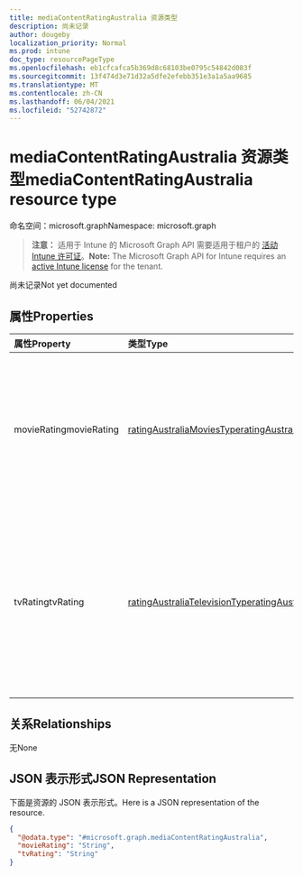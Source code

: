 ```yaml
---
title: mediaContentRatingAustralia 资源类型
description: 尚未记录
author: dougeby
localization_priority: Normal
ms.prod: intune
doc_type: resourcePageType
ms.openlocfilehash: eb1cfcafca5b369d8c68103be0795c54842d083f
ms.sourcegitcommit: 13f474d3e71d32a5dfe2efebb351e3a1a5aa9685
ms.translationtype: MT
ms.contentlocale: zh-CN
ms.lasthandoff: 06/04/2021
ms.locfileid: "52742872"
---
```

# <a name="mediacontentratingaustralia-resource-type"></a><span data-ttu-id="e54c5-103">mediaContentRatingAustralia 资源类型</span><span class="sxs-lookup"><span data-stu-id="e54c5-103">mediaContentRatingAustralia resource type</span></span>

<span data-ttu-id="e54c5-104">命名空间：microsoft.graph</span><span class="sxs-lookup"><span data-stu-id="e54c5-104">Namespace: microsoft.graph</span></span>

> <span data-ttu-id="e54c5-105">**注意：** 适用于 Intune 的 Microsoft Graph API 需要适用于租户的 [活动 Intune 许可证](https://go.microsoft.com/fwlink/?linkid=839381)。</span><span class="sxs-lookup"><span data-stu-id="e54c5-105">**Note:** The Microsoft Graph API for Intune requires an [active Intune license](https://go.microsoft.com/fwlink/?linkid=839381) for the tenant.</span></span>

<span data-ttu-id="e54c5-106">尚未记录</span><span class="sxs-lookup"><span data-stu-id="e54c5-106">Not yet documented</span></span>

## <a name="properties"></a><span data-ttu-id="e54c5-107">属性</span><span class="sxs-lookup"><span data-stu-id="e54c5-107">Properties</span></span>
|<span data-ttu-id="e54c5-108">属性</span><span class="sxs-lookup"><span data-stu-id="e54c5-108">Property</span></span>|<span data-ttu-id="e54c5-109">类型</span><span class="sxs-lookup"><span data-stu-id="e54c5-109">Type</span></span>|<span data-ttu-id="e54c5-110">Description</span><span class="sxs-lookup"><span data-stu-id="e54c5-110">Description</span></span>|
|:---|:---|:---|
|<span data-ttu-id="e54c5-111">movieRating</span><span class="sxs-lookup"><span data-stu-id="e54c5-111">movieRating</span></span>|[<span data-ttu-id="e54c5-112">ratingAustraliaMoviesType</span><span class="sxs-lookup"><span data-stu-id="e54c5-112">ratingAustraliaMoviesType</span></span>](../resources/intune-deviceconfig-ratingaustraliamoviestype.md)|<span data-ttu-id="e54c5-113">为澳大利亚选择的电影评级。</span><span class="sxs-lookup"><span data-stu-id="e54c5-113">Movies rating selected for Australia.</span></span> <span data-ttu-id="e54c5-114">可取值为：`allAllowed`、`allBlocked`、`general`、`parentalGuidance`、`mature`、`agesAbove15` 或 `agesAbove18`。</span><span class="sxs-lookup"><span data-stu-id="e54c5-114">Possible values are: `allAllowed`, `allBlocked`, `general`, `parentalGuidance`, `mature`, `agesAbove15`, `agesAbove18`.</span></span>|
|<span data-ttu-id="e54c5-115">tvRating</span><span class="sxs-lookup"><span data-stu-id="e54c5-115">tvRating</span></span>|[<span data-ttu-id="e54c5-116">ratingAustraliaTelevisionType</span><span class="sxs-lookup"><span data-stu-id="e54c5-116">ratingAustraliaTelevisionType</span></span>](../resources/intune-deviceconfig-ratingaustraliatelevisiontype.md)|<span data-ttu-id="e54c5-117">为澳大利亚选择的电视评级。</span><span class="sxs-lookup"><span data-stu-id="e54c5-117">TV rating selected for Australia.</span></span> <span data-ttu-id="e54c5-118">可取值为：`allAllowed`、`allBlocked`、`preschoolers`、`children`、`general`、`parentalGuidance`、`mature`、`agesAbove15`、`agesAbove15AdultViolence`。</span><span class="sxs-lookup"><span data-stu-id="e54c5-118">Possible values are: `allAllowed`, `allBlocked`, `preschoolers`, `children`, `general`, `parentalGuidance`, `mature`, `agesAbove15`, `agesAbove15AdultViolence`.</span></span>|

## <a name="relationships"></a><span data-ttu-id="e54c5-119">关系</span><span class="sxs-lookup"><span data-stu-id="e54c5-119">Relationships</span></span>
<span data-ttu-id="e54c5-120">无</span><span class="sxs-lookup"><span data-stu-id="e54c5-120">None</span></span>

## <a name="json-representation"></a><span data-ttu-id="e54c5-121">JSON 表示形式</span><span class="sxs-lookup"><span data-stu-id="e54c5-121">JSON Representation</span></span>
<span data-ttu-id="e54c5-122">下面是资源的 JSON 表示形式。</span><span class="sxs-lookup"><span data-stu-id="e54c5-122">Here is a JSON representation of the resource.</span></span>
<!-- {
  "blockType": "resource",
  "@odata.type": "microsoft.graph.mediaContentRatingAustralia"
}
-->
``` json
{
  "@odata.type": "#microsoft.graph.mediaContentRatingAustralia",
  "movieRating": "String",
  "tvRating": "String"
}
```




